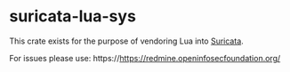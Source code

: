 # suricata-lua-sys

This crate exists for the purpose of vendoring Lua into
[Suricata](https://github.com/OISF/suricata).

For issues please use:
https://https://redmine.openinfosecfoundation.org/



